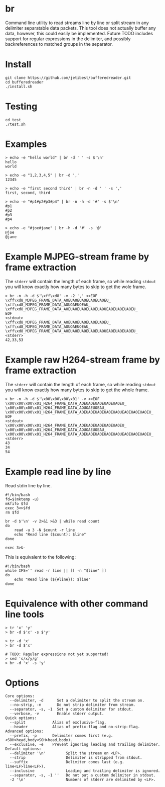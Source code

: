 # br
Command line utility to read streams line by line or split stream in any delimiter separatable data packets.
This tool does not actually buffer any data, however, this could easily be implemented.
Future TODO includes support for regular expressions in the delimiter, and possibly backreferences to matched groups in the separator.

# Install

    git clone https://github.com/jetibest/bufferedreader.git
    cd bufferedreader
    ./install.sh

# Testing
    cd test
    ./test.sh

# Examples

    > echo -e "hello world" | br -d ' ' -s $'\n'
    hello
    world

    > echo -e "1,2,3,4,5" | br -d ','
    12345
    
    > echo -e "first second third" | br -n -d ' ' -s ','
    first, second, third
    
    > echo -e "#p1#p2#p3#p4" | br -n -h -d '#' -s $'\n'
    #p1
    #p2
    #p3
    #p4
    
    > echo -e "#joe#jane" | br -h -d '#' -s '@'
    @joe
    @jane


# Example MJPEG-stream frame by frame extraction

The `stderr` will contain the length of each frame, so while reading `stdout` you will know exactly how many bytes to skip to get the wole frame.

    > br -n -h -d $'\xff\xd8' -v -2 ',' <<EOF
    \xff\xd8_MJPEG_FRAME_DATA_AOEUAOEUAOEUAOEUAOEU_
    \xff\xd8_MJPEG_FRAME_DATA_AOUOAEUOEAU_
    \xff\xd8_MJPEG_FRAME_DATA_AOEUAOEUAOEUAOEUAOUEAOEUAOEUAOEU_
    EOF
    <stdout>
    \xff\xd8_MJPEG_FRAME_DATA_AOEUAOEUAOEUAOEUAOEU_
    \xff\xd8_MJPEG_FRAME_DATA_AOUOAEUOEAU_
    \xff\xd8_MJPEG_FRAME_DATA_AOEUAOEUAOEUAOEUAOUEAOEUAOEUAOEU_
    <stderr>
    42,33,53


# Example raw H264-stream frame by frame extraction

The `stderr` will contain the length of each frame, so while reading `stdout` you will know exactly how many bytes to skip to get the whole frame.

    > br -n -h -d $'\x00\x00\x00\x01' -v <<EOF
    \x00\x00\x00\x01_H264_FRAME_DATA_AOEUAOEUAOEUAOEUAOEU_
    \x00\x00\x00\x01_H264_FRAME_DATA_AOUOAEUOEAU_
    \x00\x00\x00\x01_H264_FRAME_DATA_AOEUAOEUAOEUAOEUAOUEAOEUAOEUAOEU_
    EOF
    <stdout>
    \x00\x00\x00\x01_H264_FRAME_DATA_AOEUAOEUAOEUAOEUAOEU_
    \x00\x00\x00\x01_H264_FRAME_DATA_AOUOAEUOEAU_
    \x00\x00\x00\x01_H264_FRAME_DATA_AOEUAOEUAOEUAOEUAOUEAOEUAOEUAOEU_
    <stderr>
    43
    34
    54

# Example read line by line

Read stdin line by line.

    #!/bin/bash
    fd=$(mktemp -u)
    mkfifo $fd
    exec 3<>$fd
    rm $fd
    
    br -d $'\n' -v 2>&1 >&3 | while read count
    do
        read -u 3 -N $count -r line
        echo "Read line ($count): $line"
    done
    
    exec 3>&-

This is equivalent to the following:

    #!/bin/bash
    while IFS='' read -r line || [[ -n "$line" ]]
    do
        echo "Read line (${#line}): $line"
    done

# Equivalence with other command line tools

    > tr 'x' 'y'
    > br -d $'x' -s $'y'
    
    > tr -d 'x'
    > br -d $'x'
    
    # TODO: Regular expressions not yet supported!
    > sed 's/x/y/g'
    > br -d 'x' -s 'y'


# Options

    Core options:
      --delimiter, -d      Set a delimiter to split the stream on.
      --no-strip, -n       Do not strip delimiter from stream.
      --separator, -s, -1  Set a custom delimiter for stdout.
      --verbose, -v        Enable stderr output.
    Quick options:
      --split            Alias of exclusive-flag.
      --header           Alias of prefix-flag and no-strip-flag.
    Advanced options:
      --prefix, -p       Delimiter comes first (e.g. <SOH>head,body<SOH>head,body).
      --exclusive, -e    Prevent ignoring leading and trailing delimiter.
    Default options:
      --delimiter '\n'         Split the stream on <LF>.
      --strip                  Delimiter is stripped from stdout.
      --suffix                 Delimiter comes last (e.g. line<LF>line<LF>).
      --inclusive              Leading and trailing delimiter is ignored.
      --separator, -s, -1 ''   Do not put a custom delimiter in stdout.
      -2 '\n'                  Numbers of stderr are delimited by <LF>.
